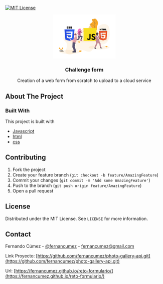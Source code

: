 <!-- PROJECT SHIELDS -->

[![MIT License][license-shield]][license-url]

<!-- PROJECT LOGO -->

<p align="center">
  <span>
    <img src="images/logo.png" alt="Logo" width="200">
  </span>
  <h3 align="center">Challenge form</h3>
  <p align="center">
   Creation of a web form from scratch to upload to a cloud service
  </p>
</p>

<!-- ABOUT THE PROJECT -->

## About The Project

### Built With

This project is built with

- [Javascript](https://developer.mozilla.org/es/docs/Learn/JavaScript/First_steps/Qu%C3%A9_es_JavaScript)
- [html](https://developer.mozilla.org/es/docs/Web/HTML)
- [css](https://developer.mozilla.org/es/docs/Web/CSS)
<!-- GETTING STARTED -->

## Contributing

1.  Fork the project
2.  Create your feature branch (`git checkout -b feature/AmazingFeature`)
3.  Commit your changes (`git commit -m 'Add some AmazingFeature'`)
4.  Push to the branch (`git push origin feature/AmazingFeature`)
5.  Open a pull request

## License

Distributed under the MIT License. See `LICENSE` for more information.

<!-- CONTACT -->

## Contact

Fernando Cúmez - [@fernancumez](https://twitter.com/fernancumez) - fernancumez@gmail.com

Link Proyecto: [https://github.com/fernancumez/photo-gallery-api.git](https://github.com/fernancumez/photo-gallery-api.git)

Url: [https://fernancumez.github.io/reto-formulario/](https://fernancumez.github.io/reto-formulario/)

<!-- MARKDOWN LINKS & IMAGES -->
<!-- https://www.markdownguide.org/basic-syntax/#reference-style-links -->

[license-shield]: https://img.shields.io/github/license/othneildrew/Best-README-Template.svg?style=flat-square
[license-url]: https://github.com/fernancumez/dino-chrome/blob/main/LICENSE
